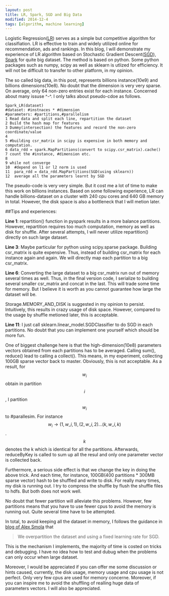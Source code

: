 ```yaml
---
layout: post
title: LR, Spark, SGD and Big Data
modified: 2014-12-4
tags: [algorithm, machine learning]
---
```


Logistic Regression([LR][1]) serves as a simple but competitive algorithm for classifiation. LR is effective to train and widely utilized online for recommendation, ads and rankings. In this blog, I will demonstrate my experience of LR algorithm based on Stochastic Gradient Descent([SGD][2]), [Spark][3] for quite big dataset. The method is based on python. Some python packages such as numpy, scipy as well as sklearn is utlized for efficiency. It will not be difficult to transfer to other platform, in my opinion.


The so called big data, in this post, represents billions instance(10e9) and billions dimensions(10e8). No doubt that the dimension is very very sparse. On average, only 64 non-zero entries exist for each instance. Concerned about many issuse ^-^. I only talks about pseudo-cdoe as follows.

	Spark_LR(dataset)
	#dataset: #instnaces * #dimension
	#parameters: #partitions,#parallelism
	1 Read data and split each line, repartition the dataset
	2 Build the hash map for features
	3 Dummy(intersection) the features and record the non-zero coordinate/value
	4
	5 #building csr_matrix in scipy is expensive in both memory and computation.
	6 data_rdd = spark.MapPartitions(convert to scipy.csr_matrix).cache()
	7 count the #instance, #dimension etc.
	8
	9 while not converge
	10  #depend on l1 or l2 norm is used
	11 	para_rdd = data_rdd.MapPartitions(SGD(using sklearn))
	12	average all the parameters learnt by SGD
	
The pseudo-code is very very simple. But it cost me a lot of time to make this work on billions instances. Based on some following experience, LR can handle billions-dataset on a cluster with 240 cpu cores and 640 GB memory in total. However, the disk space is also a bottleneck that I will metion later.


##Tips and experiences:

**Line 1**: repartition() function in pyspark results in a more balance partitions. However, repartition requires too much computation, memory as well as disk for shuffle. After several attempts, I will never utilize repartition() directly on such large dataset.

**Line 3**: Maybe particular for python using scipy.sparse package. Building csr_matrix is quite expensive. Thus, instead of building csr_matrix for each instance again and again. We will directly map each partition to a big csr_matrix. 

**Line 6**: Converting the large dataset to a big csr_matrix run out of memory several times as well. Thus, in the final version code, I serialize to building several smaller csr_matrix and concat in the last. This will trade some time for memory. But I believe it is worth as you cannot guarantee how large the dataset will be. 

Storage.MEMORY_AND_DISK is suggested in my opinion to persist. Intuitively, this results in crazy usage of disk space. However, compared to the usage by shuffle metioned later, this is acceptable.

**Line 11**: I just call sklearn.linear_model.SGDClassifier to do SGD in each partitions. No doubt that you can implement one yourself which should be more fun. 

One of biggest challenge here is that the high-dimension(10e8) parameters vectors obtained from each partitions has to be averaged. Calling sum(), reduce() lead to calling a collect(). This means, in my experiment, collecting 100GB sparse vector back to master. Obviously, this is not acceptable. As a result, for $$w_i$$ obtain in partition $$i$$, I partition $$w_i$$ to #parallesim. For instance $$w_i \rightarrow (1,w\_{i,1}), (2,w\_{i,2})\dots(k,w\_{i,k})$$. $$k$$ denotes the k which is identical for all the partitions. Afterwards, reduceByKey is called to sum up all the resul and only one parameter vector is collected back.

Furthermore, a serious side effect is that we change the key in doing the above trick. And each time, for instance, 100GB(400 partitions * 300MB sparse vector) hash to be shuffled and write to disk. For really many times, my disk is running out. I try to compress the shuffle by flush the shuffle files to hdfs. But both does not work well. 

No doubt that fewer partition will alleviate this problems. However, few partitions means that you have to use fewer cpus to avoid the memory is running out. Quite several time have to be attempted.

In total, to avoid keeping all the dataset in memory, I follows the guidance in [blog of Alex Smola][4] that 

> We overpartition the dataset and using a fixed learning rate for SGD.

This is the mechanism I implements, the majority of time is costed on tricks and debugging. I have no idea how to test and dubug when the problems can only occur when large dataset.

Moreover, I would be appreciated if you can offer me some discussion or hints caused, currently, the disk usage, memory usage and cpu usage is not perfect. Only very few cpus are used for memory concerne. Moreover, if you can inspire me to avoid the shuffling of realling huge data of parameters vectors. I will also be appreciated.


[1]: http://en.wikipedia.org/wiki/Logistic_regression
[2]: http://en.wikipedia.org/wiki/Stochastic_gradient_descent
[3]:https://spark.apache.org/
[4]:http://blog.smola.org/post/977927287/parallel-stochastic-gradient-descent